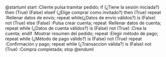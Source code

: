 @startuml
start
:Cliente pulsa tramitar pedido;
if (¿Tiene la sesión iniciada?) then (True) 
  (False) elseif (¿Elige comprar como invitado?) then (True)
  repeat :Rellenar datos de envio; 
  repeat while(¿Datos de envío válidos?) is (False) not (True)
  else (False)
  :Pulsa crear cuenta;
  repeat :Rellenar datos de cuenta;
  repeat while (¿Datos de cuenta válidos?) is (False) not (True)
  :Crea la cuenta;
  endif
  :Mostrar resumen del pedido;
  repeat :Elegir método de pago;
  repeat while (¿Método de pago válido?) is (False) not (True)
  repeat :Confirmación y pago;
  repeat while (¿Transaccion válida?) is (False) not (True)
  :Compra completada;
stop
@enduml